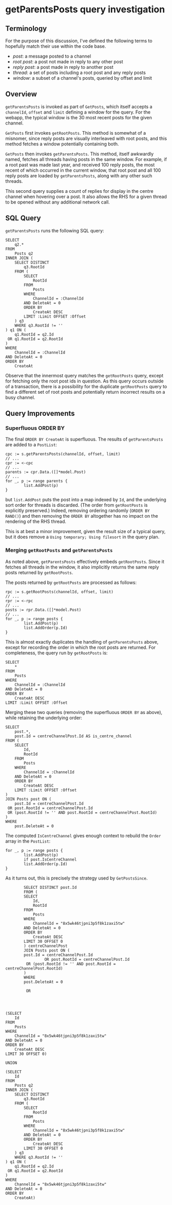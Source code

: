 # getParentsPosts query investigation

## Terminology

For the purpose of this discussion, I've defined the following terms to hopefully match their use
within the code base.

* *post*: a message posted to a channel
* *root post*: a post not made in reply to any other post
* *reply post*: a post made in reply to another post
* *thread*: a set of posts including a root post and any reply posts
* *window*: a subset of a channel's posts, queried by offset and limit

## Overview

`getParentsPosts` is invoked as part of `GetPosts`, which itself accepts a `channelId`, `offset` 
and `limit` defining a window for the query. For the webapp, the typical window is the 30 most
recent posts for the given channel.

`GetPosts` first invokes `getRootPosts`. This method is somewhat of a misnomer, since reply posts
are visually interleaved with root posts, and this method fetches a window potentially containing 
both.

`GetPosts` then invokes `getParentsPosts`. This method, itself awkwardly named, fetches all threads
having posts in the same window. For example, if a root past was made last year, and received
100 reply posts, the most recent of which occurred in the current window, that root post and all 
100 reply posts are loaded by `getParentsPosts`, along with any other such threads.

This second query supplies a count of replies for display in the centre channel when hovering 
over a post. It also allows the RHS for a given thread to be opened without any additional 
network call.

## SQL Query

`getParentsPosts` runs the following SQL query:

    SELECT
        q2.*
    FROM
        Posts q2
    INNER JOIN (
        SELECT DISTINCT
            q3.RootId
        FROM (
            SELECT
                RootId
            FROM
                Posts
            WHERE
                ChannelId = :ChannelId
            AND DeleteAt = 0
            ORDER BY 
                CreateAt DESC
            LIMIT :Limit OFFSET :Offset
        ) q3
        WHERE q3.RootId != ''
    ) q1 ON (
        q1.RootId = q2.Id 
     OR q1.RootId = q2.RootId
    )
    WHERE
        ChannelId = :ChannelId
    AND DeleteAt = 0
    ORDER BY 
        CreateAt

Observe that the innermost query matches the `getRootPosts` query, except for fetching only the
root post ids in question. As this query occurs outside of a transaction, there is a possibility 
for the duplicate `getRootPosts` query to find a different set of root posts and potentially return 
incorrect results on a busy channel.

## Query Improvements

### Superfluous ORDER BY

The final `ORDER BY CreateAt` is superfluous. The results of `getParentsPosts` are added to a 
`PostList`:

    cpc := s.getParentsPosts(channelId, offset, limit)
    // ...
    cpr := <-cpc
    // ... 
    parents := cpr.Data.([]*model.Post)
    // ...
    for _, p := range parents {
            list.AddPost(p)
    }

but `list.AddPost` puts the post into a map indexed by `Id`, and the underlying sort order for
threads is discarded. (The order from `getRootPosts` is explicitly preserved.) Indeed, removing 
ordering randomly (`ORDER BY RAND()`) and then removing the `ORDER BY` altogether has no impact on 
the rendering of the RHS thread.

This is at best a minor improvement, given the result size of a typical query, but it does remove
a `Using temporary; Using filesort` in the query plan.

### Merging `getRootPosts` and `getParentsPosts`

As noted above, `getParentsPosts` effectively embeds `getRootPosts`. Since it fetches all threads
in the window, it also implicitly returns the same reply posts returned by `getRootPosts`. 

The posts returned by `getRootPosts` are processed as follows:

    rpc := s.getRootPosts(channelId, offset, limit)
    // ...
    rpr := <-rpc
    // ...
    posts := rpr.Data.([]*model.Post)
    // ...
    for _, p := range posts {
            list.AddPost(p)
            list.AddOrder(p.Id)
    }

This is almost exactly duplicates the handling of `getParentsPosts` above, except for recording
the order in which the root posts are returned. For completeness, the query run by `getRootPosts`
is:

    SELECT 
        * 
    FROM 
        Posts 
    WHERE 
        ChannelId = :ChannelId 
    AND DeleteAt = 0 
    ORDER BY 
        CreateAt DESC 
    LIMIT :Limit OFFSET :Offset

Merging these two queries (removing the superfluous `ORDER BY` as above), while retaining the 
underlying order:
   
    SELECT
        post.*,
        post.Id = centreChannelPost.Id AS is_centre_channel
    FROM (
        SELECT
            Id,
            RootId
        FROM
            Posts
        WHERE
            ChannelId = :ChannelId
        AND DeleteAt = 0
        ORDER BY 
            CreateAt DESC
        LIMIT :Limit OFFSET :Offset
    )
    JOIN Posts post ON (
        post.Id = centreChannelPost.Id
     OR post.RootId = centreChannelPost.Id
     OR (post.RootId != '' AND post.RootId = centreChannelPost.RootId)
    )
    WHERE
        post.DeleteAt = 0

The computed `IsCentreChannel` gives enough context to rebuild the `Order` array in the `PostList`:

    for _, p := range posts {
            list.AddPost(p)
            if post.IsCentreChannel
            list.AddOrder(p.Id)
    }


As it turns out, this is precisely the strategy used by `GetPostsSince`.





		    SELECT DISTINCT post.Id
		    FROM (
			SELECT
			    Id,
			    RootId
			FROM
			    Posts
			WHERE
			    ChannelId = "8x5wk46tjpni3p5f8k1zaxi5tw"
			AND DeleteAt = 0
			ORDER BY 
			    CreateAt DESC
			LIMIT 30 OFFSET 0
		    ) centreChannelPost
		    JOIN Posts post ON (
			post.Id = centreChannelPost.Id
                     OR post.RootId = centreChannelPost.Id
		     OR (post.RootId != '' AND post.RootId = centreChannelPost.RootId)
		    )
		    WHERE
			post.DeleteAt = 0

		     OR 




    (SELECT 
        Id
    FROM 
        Posts 
    WHERE 
        ChannelId = "8x5wk46tjpni3p5f8k1zaxi5tw" 
    AND DeleteAt = 0 
    ORDER BY 
        CreateAt DESC 
    LIMIT 30 OFFSET 0)

    UNION

    (SELECT
        Id
    FROM
        Posts q2
    INNER JOIN (
        SELECT DISTINCT
            q3.RootId
        FROM (
            SELECT
                RootId
            FROM
                Posts
            WHERE
                ChannelId = "8x5wk46tjpni3p5f8k1zaxi5tw"
            AND DeleteAt = 0
            ORDER BY 
                CreateAt DESC
            LIMIT 30 OFFSET 0
        ) q3
        WHERE q3.RootId != ''
    ) q1 ON (
        q1.RootId = q2.Id 
     OR q1.RootId = q2.RootId
    )
    WHERE
        ChannelId = "8x5wk46tjpni3p5f8k1zaxi5tw"
    AND DeleteAt = 0
    ORDER BY 
        CreateAt)
